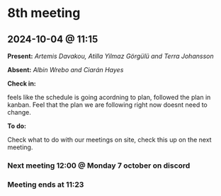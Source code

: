 
# 8th meeting 
## 2024-10-04 @ 11:15

**Present:**
*Artemis Davakou, 
Atilla Yilmaz Görgülü and 
Terra Johansson*

**Absent:**
*Albin Wrebo and 
Ciarán Hayes*

**Check in:**

feels like the schedule is going acordning to plan, followed the plan in kanban. Feel that the plan we are following right now doesnt need to change.

**To do:**

Check what to do with our meetings on site, check this up on the next meeting.

### Next meeting 12:00 @ Monday 7 october on discord

### Meeting ends at 11:23